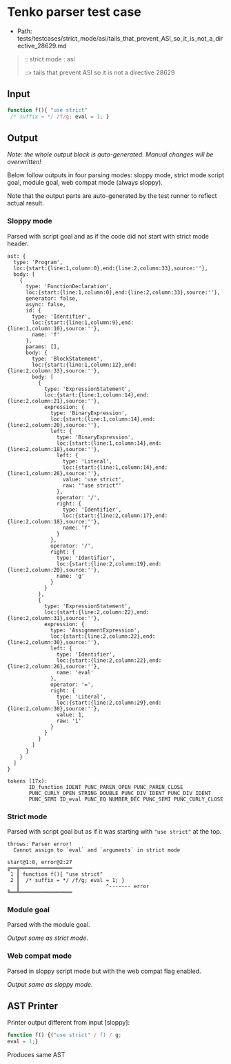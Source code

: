 # Tenko parser test case

- Path: tests/testcases/strict_mode/asi/tails_that_prevent_ASI_so_it_is_not_a_directive_28629.md

> :: strict mode : asi
>
> ::> tails that prevent ASI so it is not a directive 28629

## Input

`````js
function f(){ "use strict" 
 /* suffix = */ /f/g; eval = 1; }
`````

## Output

_Note: the whole output block is auto-generated. Manual changes will be overwritten!_

Below follow outputs in four parsing modes: sloppy mode, strict mode script goal, module goal, web compat mode (always sloppy).

Note that the output parts are auto-generated by the test runner to reflect actual result.

### Sloppy mode

Parsed with script goal and as if the code did not start with strict mode header.

`````
ast: {
  type: 'Program',
  loc:{start:{line:1,column:0},end:{line:2,column:33},source:''},
  body: [
    {
      type: 'FunctionDeclaration',
      loc:{start:{line:1,column:0},end:{line:2,column:33},source:''},
      generator: false,
      async: false,
      id: {
        type: 'Identifier',
        loc:{start:{line:1,column:9},end:{line:1,column:10},source:''},
        name: 'f'
      },
      params: [],
      body: {
        type: 'BlockStatement',
        loc:{start:{line:1,column:12},end:{line:2,column:33},source:''},
        body: [
          {
            type: 'ExpressionStatement',
            loc:{start:{line:1,column:14},end:{line:2,column:21},source:''},
            expression: {
              type: 'BinaryExpression',
              loc:{start:{line:1,column:14},end:{line:2,column:20},source:''},
              left: {
                type: 'BinaryExpression',
                loc:{start:{line:1,column:14},end:{line:2,column:18},source:''},
                left: {
                  type: 'Literal',
                  loc:{start:{line:1,column:14},end:{line:1,column:26},source:''},
                  value: 'use strict',
                  raw: '"use strict"'
                },
                operator: '/',
                right: {
                  type: 'Identifier',
                  loc:{start:{line:2,column:17},end:{line:2,column:18},source:''},
                  name: 'f'
                }
              },
              operator: '/',
              right: {
                type: 'Identifier',
                loc:{start:{line:2,column:19},end:{line:2,column:20},source:''},
                name: 'g'
              }
            }
          },
          {
            type: 'ExpressionStatement',
            loc:{start:{line:2,column:22},end:{line:2,column:31},source:''},
            expression: {
              type: 'AssignmentExpression',
              loc:{start:{line:2,column:22},end:{line:2,column:30},source:''},
              left: {
                type: 'Identifier',
                loc:{start:{line:2,column:22},end:{line:2,column:26},source:''},
                name: 'eval'
              },
              operator: '=',
              right: {
                type: 'Literal',
                loc:{start:{line:2,column:29},end:{line:2,column:30},source:''},
                value: 1,
                raw: '1'
              }
            }
          }
        ]
      }
    }
  ]
}

tokens (17x):
       ID_function IDENT PUNC_PAREN_OPEN PUNC_PAREN_CLOSE
       PUNC_CURLY_OPEN STRING_DOUBLE PUNC_DIV IDENT PUNC_DIV IDENT
       PUNC_SEMI ID_eval PUNC_EQ NUMBER_DEC PUNC_SEMI PUNC_CURLY_CLOSE
`````

### Strict mode

Parsed with script goal but as if it was starting with `"use strict"` at the top.

`````
throws: Parser error!
  Cannot assign to `eval` and `arguments` in strict mode

start@1:0, error@2:27
╔══╦═════════════════
 1 ║ function f(){ "use strict"
 2 ║  /* suffix = */ /f/g; eval = 1; }
   ║                            ^------- error
╚══╩═════════════════

`````


### Module goal

Parsed with the module goal.

_Output same as strict mode._

### Web compat mode

Parsed in sloppy script mode but with the web compat flag enabled.

_Output same as sloppy mode._

## AST Printer

Printer output different from input [sloppy]:

````js
function f() {("use strict" / f) / g;
eval = 1;}
````

Produces same AST
